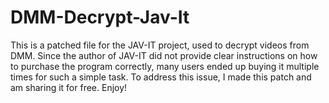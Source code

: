 # DMM-Decrypt-Jav-It
This is a patched file for the JAV-IT project, used to decrypt videos from DMM. Since the author of JAV-IT did not provide clear instructions on how to purchase the program correctly, many users ended up buying it multiple times for such a simple task. To address this issue, I made this patch and am sharing it for free. Enjoy!
